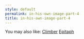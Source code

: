 ```yaml
---
style: default
permalink: in-his-own-image-part-4
title: in-his-own-image-part-4
---
```

You may also like:
[Climber](http://scp-wiki.net/climber)
[Epitaph](http://scp-wiki.net/epitaph)